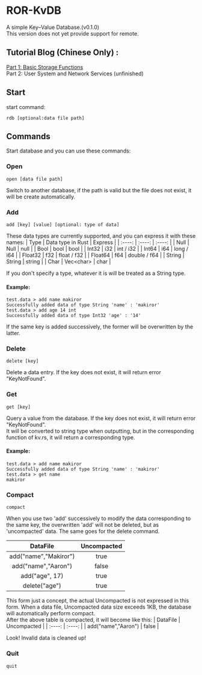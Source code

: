 # ROR-KvDB
A simple Key–Value Database.(v0.1.0)    
This version does not yet provide support for remote.

## Tutorial Blog (Chinese Only) :    
<a href="https://github.com/MAKIROR/Makiror_Articles/blob/main/articles_zh_cn/Rust/Make_a_simple_KV_database_with_Rust.md" target="_blank">Part 1: Basic Storage Functions</a></br>
Part 2: User System and Network Services (unfinished)

## Start
start command:
```
rdb [optional:data file path]
```
## Commands
Start database and you can use these commands:

### Open
```
open [data file path]
```
Switch to another database, if the path is valid but the file does not exist, it will be create automatically.

### Add
```
add [key] [value] [optional: type of data]
```
These data types are currently supported, and you can express it with these names:
| Type | Data type in Rust | Express |
| :----: | :----: | :----: |
| Null | Null | null |
| Bool | bool | bool |
| Int32 | i32 | int / i32 |
| Int64 | i64 | long / i64 |
| Float32 | f32 | float / f32 |
| Float64 | f64 | double / f64 |
| String | String | string |
| Char | Vec\<char> | char |

If you don't specify a type, whatever it is will be treated as a String type.

#### Example:
```
test.data > add name makiror
Successfully added data of type String 'name' : 'makiror'
test.data > add age 14 int
Successfully added data of type Int32 'age' : '14'
```
If the same key is added successively, the former will be overwritten by the latter.

### Delete
```
delete [key]
```
Delete a data entry. If the key does not exist, it will return error "KeyNotFound".

### Get
```
get [key]
```
Query a value from the database. If the key does not exist, it will return error "KeyNotFound".     
It will be converted to string type when outputting, but in the corresponding function of kv.rs, it will return a corresponding type.

#### Example:
```
test.data > add name makiror
Successfully added data of type String 'name' : 'makiror'
test.data > get name
makiror
```

### Compact
```
compact
```
When you use two 'add' successively to modify the data corresponding to the same key, the overwritten  'add' will not be deleted, but as 'uncompacted' data. The same goes for the delete command.

| DataFile | Uncompacted  |
| :----: | :----: |
| add("name","Makiror") | true |
| add("name","Aaron") | false |
| add("age", 17) | true |
| delete("age") | true |

This form just a concept, the actual Uncompacted is not expressed in this form. When a data file, Uncompacted data size exceeds 1KB, the database will automatically perform compact.    
After the above table is compacted, it will become like this:
| DataFile | Uncompacted  |
| :----: | :----: |
| add("name","Aaron") | false |

Look! Invalid data is cleaned up!

### Quit
```
quit
```
